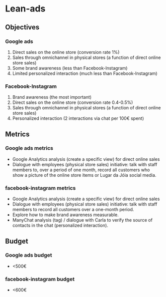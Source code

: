 # Lean-ads

## Objectives

### Google ads

1. Direct sales on the online store (conversion rate 1%)
2. Sales through omnichannel in physical stores (a function of direct online store sales)
3. Some brand awareness (less than Facebook-Instagram)
4. Limited personalized interaction (much less than Facebook-Instagram)

### Facebook-Instagram

1. Brand awareness (the most important)
2. Direct sales on the online store (conversion rate 0.4-0.5%)
3. Sales through omnichannel in physical stores (a function of direct online store sales)
4. Personalized interaction (2 interactions via chat per 100€ spent)

## Metrics

### Google ads metrics

* Google Analytics analysis (create a specific view) for direct online sales
* Dialogue with employees (physical store sales) initiative: talk with staff members to, over a period of one month, record all customers who show a picture of the online store items or Lugar da Jóia social media.

### facebook-instagram metrics

* Google Analytics analysis (create a specific view) for direct online sales
* Dialogue with employees (physical store sales) initiative: talk with staff members to record all customers over a one-month period.
* Explore how to make brand awareness measurable.
* ManyChat analysis (tag) / dialogue with Carla to verify the source of contacts in the chat (personalized interaction).

## Budget

### Google ads budget

* <500€

### facebook-instagram budget

* <600€
